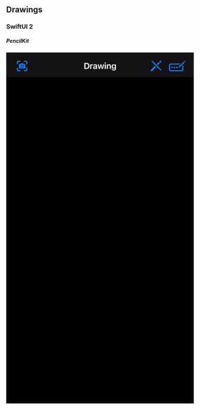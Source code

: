 ## Drawings
### SwiftUI 2
##### PencilKit

![GIF](https://github.com/OrangeFlavoredDerek/Drawing/blob/main/gif/IMB_CI2kdP.GIF)